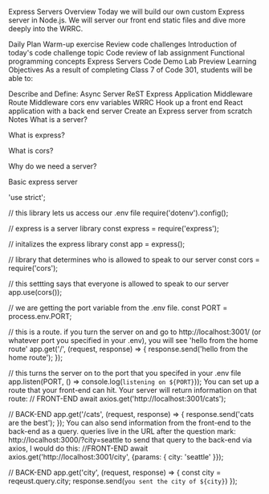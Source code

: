 Express Servers
Overview
Today we will build our own custom Express server in Node.js. We will server our front end static files and dive more deeply into the WRRC.

Daily Plan
Warm-up exercise
Review code challenges
Introduction of today's code challenge topic
Code review of lab assignment
Functional programming concepts
Express Servers
Code Demo
Lab Preview
Learning Objectives
As a result of completing Class 7 of Code 301, students will be able to:

Describe and Define:
Async
Server
ReST
Express
Application Middleware
Route Middleware
cors
env variables
WRRC
Hook up a front end React application with a back end server
Create an Express server from scratch
Notes
What is a server?

What is express?

What is cors?

Why do we need a server?

Basic express server

'use strict';

// this library lets us access our .env file
require('dotenv').config();

// express is a server library
const express = require('express');

// initalizes the express library
const app = express();

// library that determines who is allowed to speak to our server
const cors = require('cors');

// this settting says that everyone is allowed to speak to our server
app.use(cors());

// we are getting the port variable from the .env file. 
const PORT = process.env.PORT;

// this is a route. if you turn the server on and go to http://localhost:3001/ (or whatever port you specified in your .env), you will see 'hello from the home route'
app.get('/', (request, response) => {
  response.send('hello from the home route');
});

// this turns the server on to the port that you specifed in your .env file
app.listen(PORT, () => console.log(`listening on ${PORT}`));
You can set up a route that your front-end can hit. Your server will return information on that route:
// FRONT-END
await axios.get('http://localhost:3001/cats');

// BACK-END
app.get('/cats', (request, response) => {
  response.send('cats are the best');
});
You can also send information from the front-end to the back-end as a query.
queries live in the URL after the question mark: http://localhost:3000/?city=seattle
to send that query to the back-end via axios, I would do this:
//FRONT-END
await axios.get('http://localhost:3001/city', {params: { city: 'seattle' }});

// BACK-END
app.get('city', (request, response) => {
  const city = reqeust.query.city;
  response.send(`you sent the city of ${city}`)
});